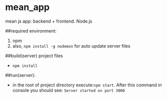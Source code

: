 # mean_app
mean js app: backend + frontend. Node.js

##required environment:

1. npm
2. also, `npm install -g nodemon` for auto update server files

##build(server) project files
- `npm install`

##run(server):
- in the root of project directory execute:`npm start`. After this command  in console you should see: `Server started on port 3000` 
